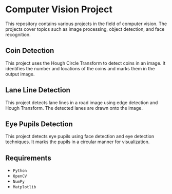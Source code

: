 # Computer Vision Project
This repository contains various projects in the field of computer vision. The projects cover topics such as image processing, object detection, and face recognition.

## Coin Detection
This project uses the Hough Circle Transform to detect coins in an image. It identifies the number and locations of the coins and marks them in the output image.

## Lane Line Detection
This project detects lane lines in a road image using edge detection and Hough Transform. The detected lanes are drawn onto the image.

## Eye Pupils Detection
This project detects eye pupils using face detection and eye detection techniques. It marks the pupils in a circular manner for visualization.

## Requirements
- `Python`
- `OpenCV`
- `NumPy`
- `Matplotlib`
